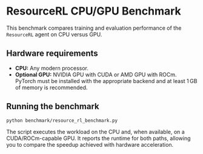 # ResourceRL CPU/GPU Benchmark

This benchmark compares training and evaluation performance of the
``ResourceRL`` agent on CPU versus GPU.

## Hardware requirements

- **CPU:** Any modern processor.
- **Optional GPU:** NVIDIA GPU with CUDA or AMD GPU with ROCm. PyTorch must be
  installed with the appropriate backend and at least 1 GB of memory is
  recommended.

## Running the benchmark

```bash
python benchmark/resource_rl_benchmark.py
```

The script executes the workload on the CPU and, when available, on a
CUDA/ROCm-capable GPU.  It reports the runtime for both paths, allowing you to
compare the speedup achieved with hardware acceleration.

